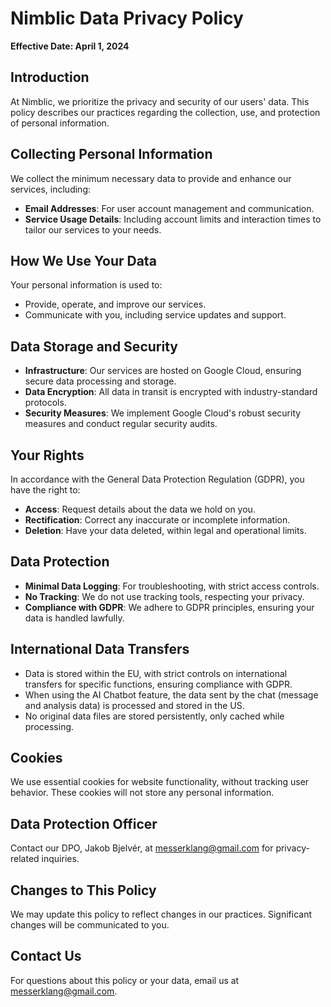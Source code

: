 # Nimblic Data Privacy Policy

**Effective Date: April 1, 2024**

## Introduction
At Nimblic, we prioritize the privacy and security of our users' data. This policy describes our practices regarding the collection, use, and protection of personal information.

## Collecting Personal Information
We collect the minimum necessary data to provide and enhance our services, including:

- **Email Addresses**: For user account management and communication.
- **Service Usage Details**: Including account limits and interaction times to tailor our services to your needs.

## How We Use Your Data
Your personal information is used to:

- Provide, operate, and improve our services.
- Communicate with you, including service updates and support.

## Data Storage and Security
- **Infrastructure**: Our services are hosted on Google Cloud, ensuring secure data processing and storage.
- **Data Encryption**: All data in transit is encrypted with industry-standard protocols.
- **Security Measures**: We implement Google Cloud's robust security measures and conduct regular security audits.

## Your Rights
In accordance with the General Data Protection Regulation (GDPR), you have the right to:

- **Access**: Request details about the data we hold on you.
- **Rectification**: Correct any inaccurate or incomplete information.
- **Deletion**: Have your data deleted, within legal and operational limits.

## Data Protection
- **Minimal Data Logging**: For troubleshooting, with strict access controls.
- **No Tracking**: We do not use tracking tools, respecting your privacy.
- **Compliance with GDPR**: We adhere to GDPR principles, ensuring your data is handled lawfully.

## International Data Transfers
- Data is stored within the EU, with strict controls on international transfers for specific functions, ensuring compliance with GDPR.
- When using the AI Chatbot feature, the data sent by the chat (message and analysis data) is processed and stored in the US.
- No original data files are stored persistently, only cached while processing.

## Cookies
We use essential cookies for website functionality, without tracking user behavior. These cookies will not store any personal information. 

## Data Protection Officer
Contact our DPO, Jakob Bjelvér, at messerklang@gmail.com for privacy-related inquiries.

## Changes to This Policy
We may update this policy to reflect changes in our practices. Significant changes will be communicated to you.

## Contact Us
For questions about this policy or your data, email us at messerklang@gmail.com.
